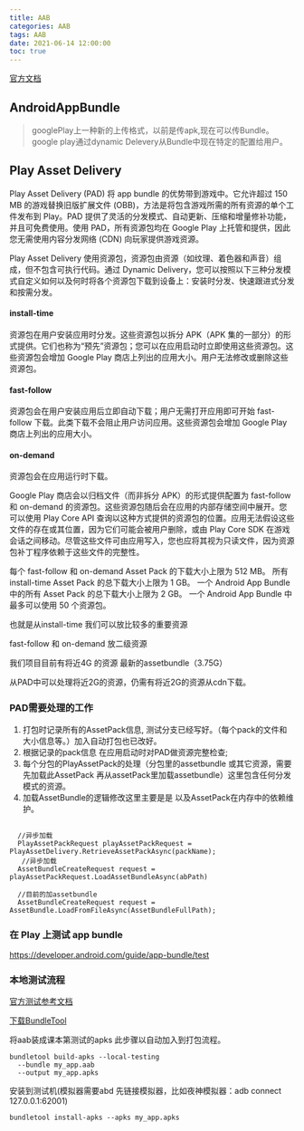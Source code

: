```yaml
---
title: AAB
categories: AAB
tags: AAB
date: 2021-06-14 12:00:00
toc: true
---
```


[官方文档](https://developer.android.com/guide/app-bundle/asset-delivery)

## AndroidAppBundle
> googlePlay上一种新的上传格式，以前是传apk,现在可以传Bundle。google play通过dynamic Delevery从Bundle中现在特定的配置给用户。

## Play Asset Delivery

Play Asset Delivery (PAD) 将 app bundle 的优势带到游戏中。它允许超过 150 MB 的游戏替换旧版扩展文件 (OBB)，方法是将包含游戏所需的所有资源的单个工件发布到 Play。PAD 提供了灵活的分发模式、自动更新、压缩和增量修补功能，并且可免费使用。使用 PAD，所有资源包均在 Google Play 上托管和提供，因此您无需使用内容分发网络 (CDN) 向玩家提供游戏资源。

Play Asset Delivery 使用资源包，资源包由资源（如纹理、着色器和声音）组成，但不包含可执行代码。通过 Dynamic Delivery，您可以按照以下三种分发模式自定义如何以及何时将各个资源包下载到设备上：安装时分发、快速跟进式分发和按需分发。

#### install-time

资源包在用户安装应用时分发。这些资源包以拆分 APK（APK 集的一部分）的形式提供。它们也称为“预先”资源包；您可以在应用启动时立即使用这些资源包。这些资源包会增加 Google Play 商店上列出的应用大小。用户无法修改或删除这些资源包。

#### fast-follow 

资源包会在用户安装应用后立即自动下载；用户无需打开应用即可开始 fast-follow 下载。此类下载不会阻止用户访问应用。这些资源包会增加 Google Play 商店上列出的应用大小。

#### on-demand 

资源包会在应用运行时下载。

Google Play 商店会以归档文件（而非拆分 APK）的形式提供配置为 fast-follow 和 on-demand 的资源包。这些资源包随后会在应用的内部存储空间中展开。您可以使用 Play Core API 查询以这种方式提供的资源包的位置。应用无法假设这些文件的存在或其位置，因为它们可能会被用户删除，或由 Play Core SDK 在游戏会话之间移动。尽管这些文件可由应用写入，您也应将其视为只读文件，因为资源包补丁程序依赖于这些文件的完整性。


每个 fast-follow 和 on-demand Asset Pack 的下载大小上限为 512 MB。
所有 install-time Asset Pack 的总下载大小上限为 1 GB。
一个 Android App Bundle 中的所有 Asset Pack 的总下载大小上限为 2 GB。
一个 Android App Bundle 中最多可以使用 50 个资源包。

也就是从install-time 我们可以放比较多的重要资源

fast-follow 和 on-demand 放二级资源

我们项目目前有将近4G 的资源 最新的assetbundle（3.75G）

从PAD中可以处理将近2G的资源，仍需有将近2G的资源从cdn下载。

### PAD需要处理的工作

1. 打包时记录所有的AssetPack信息, 测试分支已经写好。（每个pack的文件和大小信息等。）加入自动打包也已改好。
2. 根据记录的pack信息 在应用启动时对PAD做资源完整检查;
3. 每个分包的PlayAssetPack的处理（分包里的assetbundle 或其它资源，需要先加载此AssetPack 再从assetPack里加载assetbundle）这里包含任何分发模式的资源。
4. 加载AssetBundle的逻辑修改这里主要是是 以及AssetPack在内存中的依赖维护。

```

  //异步加载
  PlayAssetPackRequest playAssetPackRequest = PlayAssetDelivery.RetrieveAssetPackAsync(packName);
   //异步加载
  AssetBundleCreateRequest request = playAssetPackRequest.LoadAssetBundleAsync(abPath)

  //目前的加assetbundle     
  AssetBundleCreateRequest request = AssetBundle.LoadFromFileAsync(AssetBundleFullPath);

```
### 在 Play 上测试 app bundle
https://developer.android.com/guide/app-bundle/test

### 本地测试流程

[官方测试参考文档](https://developer.android.com/guide/app-bundle/test)

[下载BundleTool](https://github.com/google/bundletool/releases)


将aab装成课本第测试的apks 此步骤以自动加入到打包流程。
```
bundletool build-apks --local-testing
  --bundle my_app.aab
  --output my_app.apks
```

安装到测试机(模拟器需要abd 先链接模拟器，比如夜神模拟器：adb connect 127.0.0.1:62001)

```
bundletool install-apks --apks my_app.apks
```